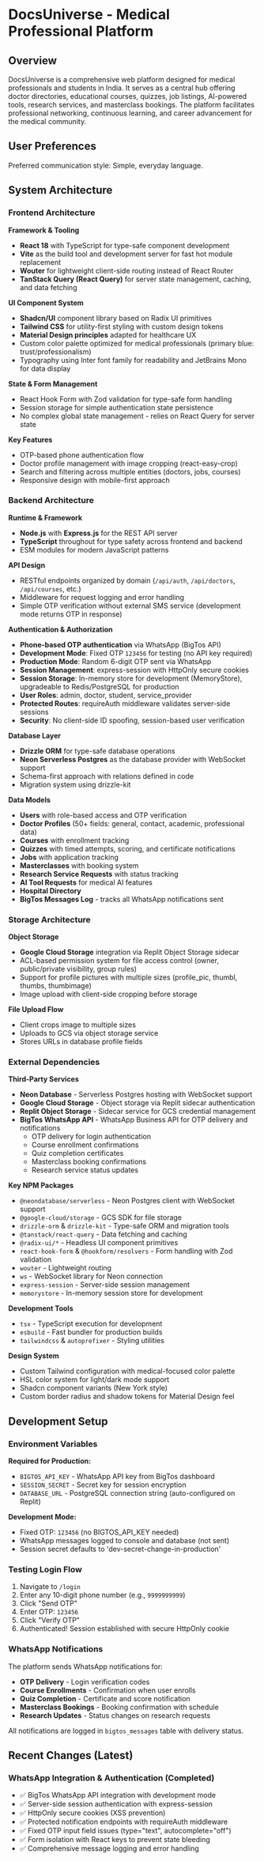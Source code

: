 # DocsUniverse - Medical Professional Platform

## Overview

DocsUniverse is a comprehensive web platform designed for medical professionals and students in India. It serves as a central hub offering doctor directories, educational courses, quizzes, job listings, AI-powered tools, research services, and masterclass bookings. The platform facilitates professional networking, continuous learning, and career advancement for the medical community.

## User Preferences

Preferred communication style: Simple, everyday language.

## System Architecture

### Frontend Architecture

**Framework & Tooling**
- **React 18** with TypeScript for type-safe component development
- **Vite** as the build tool and development server for fast hot module replacement
- **Wouter** for lightweight client-side routing instead of React Router
- **TanStack Query (React Query)** for server state management, caching, and data fetching

**UI Component System**
- **Shadcn/UI** component library based on Radix UI primitives
- **Tailwind CSS** for utility-first styling with custom design tokens
- **Material Design principles** adapted for healthcare UX
- Custom color palette optimized for medical professionals (primary blue: trust/professionalism)
- Typography using Inter font family for readability and JetBrains Mono for data display

**State & Form Management**
- React Hook Form with Zod validation for type-safe form handling
- Session storage for simple authentication state persistence
- No complex global state management - relies on React Query for server state

**Key Features**
- OTP-based phone authentication flow
- Doctor profile management with image cropping (react-easy-crop)
- Search and filtering across multiple entities (doctors, jobs, courses)
- Responsive design with mobile-first approach

### Backend Architecture

**Runtime & Framework**
- **Node.js** with **Express.js** for the REST API server
- **TypeScript** throughout for type safety across frontend and backend
- ESM modules for modern JavaScript patterns

**API Design**
- RESTful endpoints organized by domain (`/api/auth`, `/api/doctors`, `/api/courses`, etc.)
- Middleware for request logging and error handling
- Simple OTP verification without external SMS service (development mode returns OTP in response)

**Authentication & Authorization**
- **Phone-based OTP authentication** via WhatsApp (BigTos API)
- **Development Mode**: Fixed OTP `123456` for testing (no API key required)
- **Production Mode**: Random 6-digit OTP sent via WhatsApp
- **Session Management**: express-session with HttpOnly secure cookies
- **Session Storage**: In-memory store for development (MemoryStore), upgradeable to Redis/PostgreSQL for production
- **User Roles**: admin, doctor, student, service_provider
- **Protected Routes**: requireAuth middleware validates server-side sessions
- **Security**: No client-side ID spoofing, session-based user verification

**Database Layer**
- **Drizzle ORM** for type-safe database operations
- **Neon Serverless Postgres** as the database provider with WebSocket support
- Schema-first approach with relations defined in code
- Migration system using drizzle-kit

**Data Models**
- **Users** with role-based access and OTP verification
- **Doctor Profiles** (50+ fields: general, contact, academic, professional data)
- **Courses** with enrollment tracking
- **Quizzes** with timed attempts, scoring, and certificate notifications
- **Jobs** with application tracking
- **Masterclasses** with booking system
- **Research Service Requests** with status tracking
- **AI Tool Requests** for medical AI features
- **Hospital Directory**
- **BigTos Messages Log** - tracks all WhatsApp notifications sent

### Storage Architecture

**Object Storage**
- **Google Cloud Storage** integration via Replit Object Storage sidecar
- ACL-based permission system for file access control (owner, public/private visibility, group rules)
- Support for profile pictures with multiple sizes (profile_pic, thumbl, thumbs, thumbimage)
- Image upload with client-side cropping before storage

**File Upload Flow**
- Client crops image to multiple sizes
- Uploads to GCS via object storage service
- Stores URLs in database profile fields

### External Dependencies

**Third-Party Services**
- **Neon Database** - Serverless Postgres hosting with WebSocket support
- **Google Cloud Storage** - Object storage via Replit sidecar authentication
- **Replit Object Storage** - Sidecar service for GCS credential management
- **BigTos WhatsApp API** - WhatsApp Business API for OTP delivery and notifications
  - OTP delivery for login authentication
  - Course enrollment confirmations
  - Quiz completion certificates
  - Masterclass booking confirmations
  - Research service status updates

**Key NPM Packages**
- `@neondatabase/serverless` - Neon Postgres client with WebSocket support
- `@google-cloud/storage` - GCS SDK for file storage
- `drizzle-orm` & `drizzle-kit` - Type-safe ORM and migration tools
- `@tanstack/react-query` - Data fetching and caching
- `@radix-ui/*` - Headless UI component primitives
- `react-hook-form` & `@hookform/resolvers` - Form handling with Zod validation
- `wouter` - Lightweight routing
- `ws` - WebSocket library for Neon connection
- `express-session` - Server-side session management
- `memorystore` - In-memory session store for development

**Development Tools**
- `tsx` - TypeScript execution for development
- `esbuild` - Fast bundler for production builds
- `tailwindcss` & `autoprefixer` - Styling utilities

**Design System**
- Custom Tailwind configuration with medical-focused color palette
- HSL color system for light/dark mode support
- Shadcn component variants (New York style)
- Custom border radius and shadow tokens for Material Design feel

## Development Setup

### Environment Variables

**Required for Production:**
- `BIGTOS_API_KEY` - WhatsApp API key from BigTos dashboard
- `SESSION_SECRET` - Secret key for session encryption
- `DATABASE_URL` - PostgreSQL connection string (auto-configured on Replit)

**Development Mode:**
- Fixed OTP: `123456` (no BIGTOS_API_KEY needed)
- WhatsApp messages logged to console and database (not sent)
- Session secret defaults to 'dev-secret-change-in-production'

### Testing Login Flow

1. Navigate to `/login`
2. Enter any 10-digit phone number (e.g., `9999999999`)
3. Click "Send OTP"
4. Enter OTP: `123456`
5. Click "Verify OTP"
6. Authenticated! Session established with secure HttpOnly cookie

### WhatsApp Notifications

The platform sends WhatsApp notifications for:
- **OTP Delivery** - Login verification codes
- **Course Enrollments** - Confirmation when user enrolls
- **Quiz Completion** - Certificate and score notification
- **Masterclass Bookings** - Booking confirmation with schedule
- **Research Updates** - Status changes on research requests

All notifications are logged in `bigtos_messages` table with delivery status.

## Recent Changes (Latest)

### WhatsApp Integration & Authentication (Completed)
- ✅ BigTos WhatsApp API integration with development mode
- ✅ Server-side session authentication with express-session
- ✅ HttpOnly secure cookies (XSS prevention)
- ✅ Protected notification endpoints with requireAuth middleware
- ✅ Fixed OTP input field issues (type="text", autocomplete="off")
- ✅ Form isolation with React keys to prevent state bleeding
- ✅ Comprehensive message logging and error handling